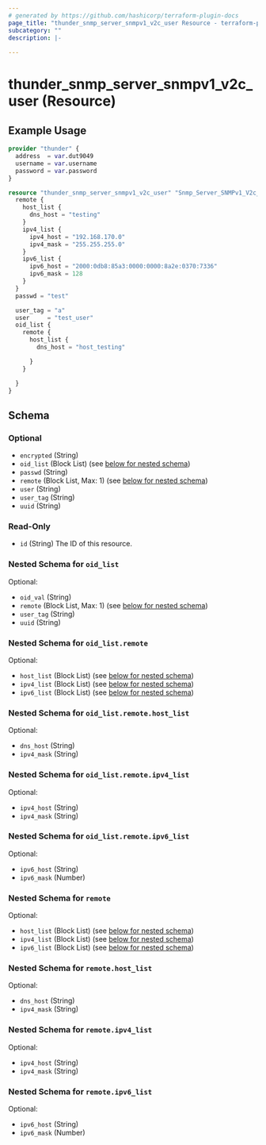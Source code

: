 ```yaml
---
# generated by https://github.com/hashicorp/terraform-plugin-docs
page_title: "thunder_snmp_server_snmpv1_v2c_user Resource - terraform-provider-thunder"
subcategory: ""
description: |-
  
---
```


# thunder_snmp_server_snmpv1_v2c_user (Resource)



## Example Usage

```terraform
provider "thunder" {
  address  = var.dut9049
  username = var.username
  password = var.password
}

resource "thunder_snmp_server_snmpv1_v2c_user" "Snmp_Server_SNMPv1_V2c_User_Test" {
  remote {
    host_list {
      dns_host = "testing"
    }
    ipv4_list {
      ipv4_host = "192.168.170.0"
      ipv4_mask = "255.255.255.0"
    }
    ipv6_list {
      ipv6_host = "2000:0db8:85a3:0000:0000:8a2e:0370:7336"
      ipv6_mask = 128
    }
  }
  passwd = "test"

  user_tag = "a"
  user     = "test_user"
  oid_list {
    remote {
      host_list {
        dns_host = "host_testing"

      }
    }

  }
}
```

<!-- schema generated by tfplugindocs -->
## Schema

### Optional

- `encrypted` (String)
- `oid_list` (Block List) (see [below for nested schema](#nestedblock--oid_list))
- `passwd` (String)
- `remote` (Block List, Max: 1) (see [below for nested schema](#nestedblock--remote))
- `user` (String)
- `user_tag` (String)
- `uuid` (String)

### Read-Only

- `id` (String) The ID of this resource.

<a id="nestedblock--oid_list"></a>
### Nested Schema for `oid_list`

Optional:

- `oid_val` (String)
- `remote` (Block List, Max: 1) (see [below for nested schema](#nestedblock--oid_list--remote))
- `user_tag` (String)
- `uuid` (String)

<a id="nestedblock--oid_list--remote"></a>
### Nested Schema for `oid_list.remote`

Optional:

- `host_list` (Block List) (see [below for nested schema](#nestedblock--oid_list--remote--host_list))
- `ipv4_list` (Block List) (see [below for nested schema](#nestedblock--oid_list--remote--ipv4_list))
- `ipv6_list` (Block List) (see [below for nested schema](#nestedblock--oid_list--remote--ipv6_list))

<a id="nestedblock--oid_list--remote--host_list"></a>
### Nested Schema for `oid_list.remote.host_list`

Optional:

- `dns_host` (String)
- `ipv4_mask` (String)


<a id="nestedblock--oid_list--remote--ipv4_list"></a>
### Nested Schema for `oid_list.remote.ipv4_list`

Optional:

- `ipv4_host` (String)
- `ipv4_mask` (String)


<a id="nestedblock--oid_list--remote--ipv6_list"></a>
### Nested Schema for `oid_list.remote.ipv6_list`

Optional:

- `ipv6_host` (String)
- `ipv6_mask` (Number)




<a id="nestedblock--remote"></a>
### Nested Schema for `remote`

Optional:

- `host_list` (Block List) (see [below for nested schema](#nestedblock--remote--host_list))
- `ipv4_list` (Block List) (see [below for nested schema](#nestedblock--remote--ipv4_list))
- `ipv6_list` (Block List) (see [below for nested schema](#nestedblock--remote--ipv6_list))

<a id="nestedblock--remote--host_list"></a>
### Nested Schema for `remote.host_list`

Optional:

- `dns_host` (String)
- `ipv4_mask` (String)


<a id="nestedblock--remote--ipv4_list"></a>
### Nested Schema for `remote.ipv4_list`

Optional:

- `ipv4_host` (String)
- `ipv4_mask` (String)


<a id="nestedblock--remote--ipv6_list"></a>
### Nested Schema for `remote.ipv6_list`

Optional:

- `ipv6_host` (String)
- `ipv6_mask` (Number)


